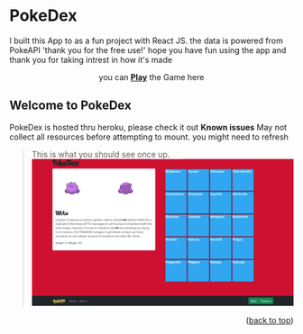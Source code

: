 # PokeDex 

I built this App to as a fun project with React JS.
the data is powered from PokeAPI 'thank you for the free use!' hope you have fun using the app
and thank you for taking intrest in how it's made

<p align="center">you can <a href="https://brilliant-kashata-df6660.netlify.app/" target="_blank"><b>Play</b></a> the Game here</p>

## Welcome to PokeDex

PokeDex is hosted thru heroku, please
check it out
**Known issues**
May not collect all resources before attempting to mount. you might need to refresh
> This is what you should see once up.
![landingPage](./public/landing.png)
<p align="right">(<a href="#readme-top">back to top</a>)</p>
